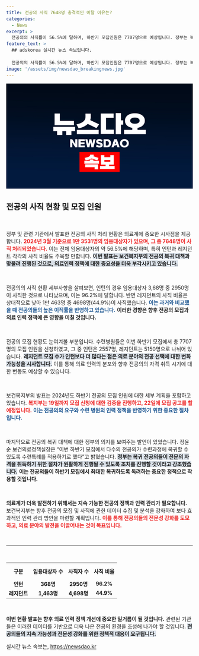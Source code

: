 ```yaml
---
title: 전공의 사직 7648명 충격적인 이탈 이유는?
categories:
  - News
excerpt: >
  전공의의 사직률이 56.5%에 달하며, 하반기 모집인원은 7707명으로 예상됩니다. 정부는 복귀 촉진을 위한 특별 대책을 마련 중이며, 전문의 자격 취득에 미치는 영향을 최소화하겠다고 밝혔습니다. 클릭하여 자세한 내용을 확인해보세요!
feature_text: >
  ## adskorea 실시간 뉴스 속보입니다.

  전공의의 사직률이 56.5%에 달하며, 하반기 모집인원은 7707명으로 예상됩니다. 정부는 복귀 촉진을 위한 특별 대책을 마련 중이며, 전문의 자격 취득에 미치는 영향을 최소화하겠다고 밝혔습니다. 클릭하여 자세한 내용을 확인해보세요!
image: '/assets/img/newsdao_breakingnews.jpg'
---
```


<p><img src="/assets/img/newsdao_breakingnews.jpg" alt="adskorea 속보" /></p>

<h2 data-ke-size="size26">전공의 사직 현황 및 모집 인원</h2>

<p data-ke-size="size16">&nbsp;</p>

<p>정부 및 관련 기관에서 발표한 전공의 사직 처리 현황은 의료계에 중요한 시사점을 제공합니다. <b><span style="color: #ee2323;">2024년 3월 기준으로 1만 3531명의 임용대상자가 있으며, 그 중 7648명이 사직 처리되었습니다.</span></b> 이는 전체 임용대상자의 약 56.5%에 해당하며, 특히 인턴과 레지던트 각각의 사직 비율도 주목할 만합니다. <b><span style="background-color: #21538527;">이번 발표는 보건복지부의 전공의 복귀 대책과 맞물려 진행된 것으로, 의료인력 정책에 대한 중요성을 더욱 부각시키고 있습니다.</span></b> </p>

<p data-ke-size="size16">&nbsp;</p>

<p>전공의의 사직 현황 세부사항을 살펴보면, 인턴의 경우 임용대상자 3,68명 중 2950명이 사직한 것으로 나타났으며, 이는 96.2%에 달합니다. 반면 레지던트의 사직 비율은 상대적으로 낮아 1만 463명 중 4698명(44.9%)이 사직했습니다. <b><span style="color: #1a5490;">이는 과거와 비교했을 때 전공의들의 높은 이직률을 반영하고 있습니다.</span></b> <b>이러한 경향은 향후 전공의 모집과 의료 인력 정책에 큰 영향을 미칠 것입니다.</b></p>

<p data-ke-size="size16">&nbsp;</p>

<p>전공의 모집 현황도 눈여겨볼 부분입니다. 수련병원들은 이번 하반기 모집에서 총 7707명의 모집 인원을 신청하였고, 그 중 인턴은 2557명, 레지던트는 5150명으로 나뉘어 있습니다. <b><span style="background-color: #21538527;">레지던트 모집 수가 인턴보다 더 많다는 점은 의료 분야의 전공 선택에 대한 변화 가능성을 시사합니다.</span></b> 이를 통해 의료 인력의 분포와 향후 전공의의 자격 취득 시기에 대한 변동도 예상할 수 있습니다.</p>

<p data-ke-size="size16">&nbsp;</p>

<p>보건복지부의 발표는 2024년도 하반기 전공의 모집 인원에 대한 세부 계획을 포함하고 있습니다. <b><span style="color: #ee2323;">복지부는 19일까지 모집 신청에 대한 검증을 진행하고, 22일에 모집 공고를 할 예정입니다.</span></b> <b><span style="color: #1a5490;">이는 전공의의 요구와 수련 병원의 인력 정책을 반영하기 위한 중요한 절차입니다.</span></b> </p>

<p data-ke-size="size16">&nbsp;</p>

<p>마지막으로 전공의 복귀 대책에 대한 정부의 의지를 보여주는 발언이 있었습니다. 정윤순 보건의료정책실장은 “이번 하반기 모집에서 다수의 전공의가 수련과정에 복귀할 수 있도록 수련특례를 적용하기로 했다”고 밝혔습니다. <b><span style="background-color: #21538527;">정부는 복귀 전공의들이 전문의 자격을 취득하기 위한 절차가 원활하게 진행될 수 있도록 조치를 진행할 것이라고 강조했습니다.</span></b> <b>이는 전공의들이 하반기 모집에서 최대한 복귀하도록 독려하는 중요한 정책으로 작용할 것입니다.</b></p>

<p data-ke-size="size16">&nbsp;</p>

<p><b>의료계가 더욱 발전하기 위해서는 지속 가능한 전공의 정책과 인력 관리가 필요합니다.</b> 보건복지부는 향후 전공의 모집 및 사직에 관한 데이터 수집 및 분석을 강화하여 보다 효과적인 인력 관리 방안을 마련할 계획입니다. <b><span style="color: #ee2323;">이를 통해 전공의들의 전문성 강화를 도모하고, 의료 분야의 발전을 이끌어내는 것이 목표입니다.</span></b></p>

<p data-ke-size="size16">&nbsp;</p>

<hr />

<p data-ke-size="size16">&nbsp;</p>

<table style="width: 100%; border-collapse: collapse;">
    <tr>
        <th style="text-align: center; height: 37px;"><b>구분</b></th>
        <th style="text-align: center; height: 37px;"><b>임용대상자 수</b></th>
        <th style="text-align: center; height: 37px;"><b>사직자 수</b></th>
        <th style="text-align: center; height: 37px;"><b>사직 비율</b></th>
    </tr>
    <tr>
        <td style="text-align: center; height: 17px;"><b>인턴</b></td>
        <td style="text-align: center; height: 17px;"><b>368명</b></td>
        <td style="text-align: center; height: 17px;"><b>2950명</b></td>
        <td style="text-align: center; height: 17px;"><b>96.2%</b></td>
    </tr>
    <tr>
        <td style="text-align: center; height: 17px;"><b>레지던트</b></td>
        <td style="text-align: center; height: 17px;"><b>1,463명</b></td>
        <td style="text-align: center; height: 17px;"><b>4,698명</b></td>
        <td style="text-align: center; height: 17px;"><b>44.9%</b></td>
    </tr>
</table>

<p data-ke-size="size16">&nbsp;</p>

<p><b>이번 현황 발표는 향후 의료 인력 정책 개선에 중요한 밑거름이 될 것입니다.</b> 관련된 기관들은 이러한 데이터를 기반으로 더욱 나은 전공의 환경을 조성해 나가야 할 것입니다. <b><span style="background-color: #21538527;">전공의들의 지속 가능성과 전문성 강화를 위한 정책적 대응이 요구됩니다.</span></b></p>
실시간 뉴스 속보는, <a href="https://newsdao.kr" rel="dofollow">https://newsdao.kr</a>


